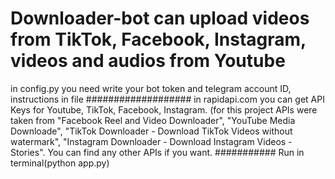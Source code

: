 # Downloader-bot can upload videos from TikTok, Facebook, Instagram, videos and audios from Youtube
in config.py you need write your bot token and telegram account ID, instructions in file
###################
in rapidapi.com you can get API Keys for Youtube, TikTok, Facebook, Instagram. (for this project APIs were taken from "Facebook Reel and Video Downloader", "YouTube Media Downloade", "TikTok Downloader - Download TikTok Videos without watermark", "Instagram Downloader - Download Instagram Videos - Stories". You can find any other APIs if you want.
###########
Run in terminal(python app.py)
